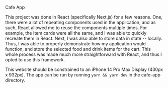 Cafe App

This project was done in React (specifically Next.js) for a few reasons. One, there were a lot of repeating components used in the application, and as such, React allowed me to reuse the components
multiple times. For example, the Item cards were all the same, and I was able to quickly recreate them in React. Next, I was also able to store data in state -- locally. Thus, I was able to 
properly demonstrate how my application would function, and store the selected food and drink items for the cart. This whole process was made much more straightforward with React, and thus I 
opted to use this framework. 

This website should be constrained to an iPhone 14 Pro Max Display (430px x 932px). The app can be run by running `yarn && yarn dev` in the cafe-app directory.
